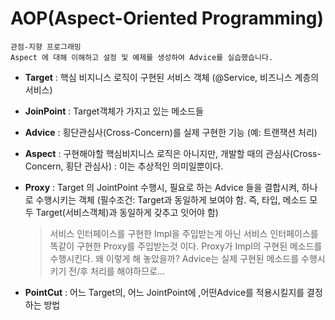 # AOP(Aspect-Oriented Programming)
    관점-지향 프로그래밍
    Aspect 에 대해 이해하고 설정 및 예제를 생성하여 Advice를 실습했습니다.


- __Target__ : 핵심 비지니스 로직이 구현된 서비스 객체 (@Service, 비즈니스 계층의 서비스)


- __JoinPoint__ :  Target객체가 가지고 있는 메소드들


- __Advice__ : 횡단관심사(Cross-Concern)를 실제 구현한 기능 (예: 트랜잭션 처리)


- __Aspect__ : 구현해야할 핵심비지니스 로직은 아니지만, 개발할 때의 관심사(Cross-Concern, 횡단 관심사) : 이는 추상적인 의미일뿐이다.


- __Proxy__ : Target 의 JointPoint 수행시, 필요로 하는 Advice 들을 결합시켜, 하나로 수행시키는 객체 (필수조건: Target과 동일하게 보여야 함. 즉, 타입, 메소드 모두 Target(서비스객체)과 동일하게 갖추고 잇어야 함)
    > 서비스 인터페이스를 구현한 Impl을 주입받는게 아닌 서비스 인터페이스를 똑같이 구현한 Proxy를 주입받는것 이다.
  Proxy가 Impl의 구현된 메소드를 수행시킨다.
  왜 이렇게 해 놓았을까? Advice는 실제 구현된 메소드를 수행시키기 전/후 처리를 해야하므로...


- __PointCut__ : 어느 Target의, 어느 JointPoint에 ,어떤Advice를 적용시킬지를 결정하는 방법







